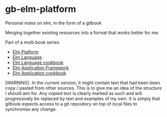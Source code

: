 # gb-elm-platform

Personal notes on elm, in the form of a gitbook

Merging together existing resources into a format that works better for me.

Part of a multi book series
- [Elm Platform](https://widged.gitbooks.io/gb-elm-platform/content/)
- [Elm Language](https://widged.gitbooks.io/gb-elm-language/content/)
- [Elm Language cookbook](https://widged.gitbooks.io/gb-elm-language-cookbook/content/)
- [Elm Application Framework](https://widged.gitbooks.io/gb-elm-application-framework/content/)
- [Elm Application cookbook](https://widged.gitbooks.io/gb-elm-application-cookbook/content/)

[WARNING]. In the current version, it might contain text that had been been copy / pasted from other sources. This is to give me an idea of the structure I should aim for. Any copied text is clearly marked as such and will progressively be replaced by text and examples of my own. It is simply that gitbook expects access to a git repository on top of local files to synchronise any change. 

